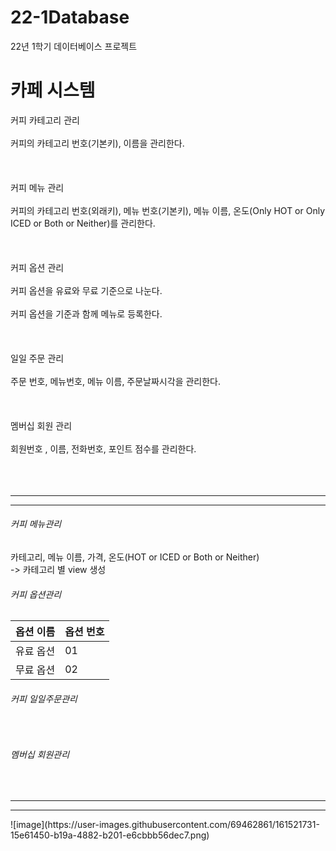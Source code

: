 # 22-1Database
22년 1학기 데이터베이스 프로젝트

<h1>카페 시스템</h1>
커피 카테고리 관리<br>
<br>
커피의 카테고리 번호(기본키), 이름을 관리한다.<br>
<br>
<br>
<br>
커피 메뉴 관리<br>
<br>
커피의 카테고리 번호(외래키), 메뉴 번호(기본키), 메뉴 이름, 온도(Only HOT or Only ICED or Both or Neither)를 관리한다.<br>
<br>
<br>
<br>
커피 옵션 관리<br>
<br>
커피 옵션을 유료와 무료 기준으로 나눈다.<br>
<br>
커피 옵션을 기준과 함께 메뉴로 등록한다. <br>
<br>
<br>
<br>
일일 주문 관리<br>
<br>
주문 번호, 메뉴번호, 메뉴 이름, 주문날짜시각을 관리한다.<br>
<br>
<br>
<br>
멤버십 회원 관리<br>
<br>
회원번호 , 이름, 전화번호, 포인트 점수를 관리한다.<br>
<br>
<br>
<br>


<hr>
<hr>
<h6>커피 메뉴관리</h6>
<h7>카테고리, 메뉴 이름, 가격, 온도(HOT or ICED or Both or Neither)</h7><br>
-> 카테고리 별 view 생성<br>

<h6>커피 옵션관리</h6>
<table>
  <thead>
    <th>옵션 이름</th>
    <th>옵션 번호</th>
  </thead>
  <tbody>
    <tr>
      <td>유료 옵션</td>
      <td>01</td>
    </tr>
    <tr>
      <td>무료 옵션</td>
      <td>02</td>
    </tr>
  </tbody>
</table>

<h6>커피 일일주문관리</h6><br>
<h6>멤버십 회원관리</h6><br>


<hr>
<hr>
![image](https://user-images.githubusercontent.com/69462861/161521731-15e61450-b19a-4882-b201-e6cbbb56dec7.png)
